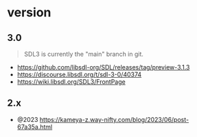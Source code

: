 # version

## 3.0

> SDL3 is currently the "main" branch in git.

- https://github.com/libsdl-org/SDL/releases/tag/preview-3.1.3
- https://discourse.libsdl.org/t/sdl-3-0/40374
- https://wiki.libsdl.org/SDL3/FrontPage

## 2.x

- @2023 https://kameya-z.way-nifty.com/blog/2023/06/post-67a35a.html

